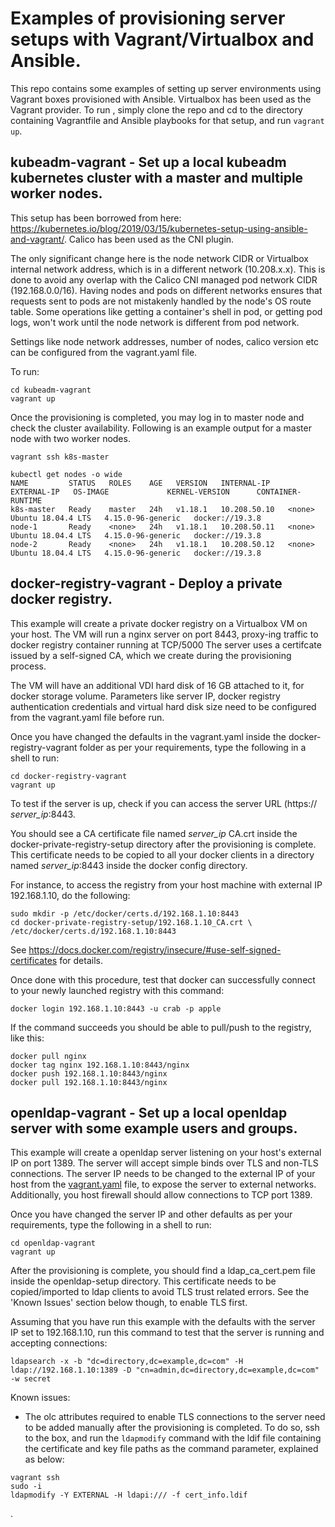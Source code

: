 # Examples of provisioning server setups with Vagrant/Virtualbox and Ansible.

This repo contains some examples of setting up server environments using Vagrant boxes provisioned with Ansible. Virtualbox has been used as the Vagrant provider. To run , simply clone the repo and cd to the directory containing Vagrantfile and Ansible playbooks for that setup, and run `vagrant up`.

## kubeadm-vagrant - Set up a local kubeadm kubernetes cluster with a master and multiple worker nodes.

This setup has been borrowed from here: https://kubernetes.io/blog/2019/03/15/kubernetes-setup-using-ansible-and-vagrant/. Calico has been used as the CNI plugin.

The only significant change here is the node network CIDR or Virtualbox internal network address, which is in a different network (10.208.x.x). This is done to avoid any overlap with the Calico CNI managed pod network CIDR (192.168.0.0/16). Having nodes and pods on different networks ensures that requests sent to pods are not mistakenly handled by the node's OS route table. Some operations like getting a container's shell in pod, or getting pod logs, won't work until the node network is different from pod network.

Settings like node network addresses, number of nodes, calico version etc can be configured from the vagrant.yaml file.

To run:
```
cd kubeadm-vagrant
vagrant up
```

Once the provisioning is completed, you may log in to master node and check the cluster availability. Following is an example output for a master node with two worker nodes.
```
vagrant ssh k8s-master

kubectl get nodes -o wide
NAME         STATUS   ROLES    AGE   VERSION   INTERNAL-IP    EXTERNAL-IP   OS-IMAGE             KERNEL-VERSION      CONTAINER-RUNTIME
k8s-master   Ready    master   24h   v1.18.1   10.208.50.10   <none>        Ubuntu 18.04.4 LTS   4.15.0-96-generic   docker://19.3.8
node-1       Ready    <none>   24h   v1.18.1   10.208.50.11   <none>        Ubuntu 18.04.4 LTS   4.15.0-96-generic   docker://19.3.8
node-2       Ready    <none>   24h   v1.18.1   10.208.50.12   <none>        Ubuntu 18.04.4 LTS   4.15.0-96-generic   docker://19.3.8
```

## docker-registry-vagrant - Deploy a private docker registry.

This example will create a private docker registry on a Virtualbox VM on your host. The VM will run a nginx server on port 8443, proxy-ing traffic to docker registry container running at TCP/5000 The server uses a certifcate issued by a self-signed CA, which we create during the provisioning process.

 The VM will have an additional VDI hard disk of 16 GB attached to it, for docker storage volume. Parameters like server IP, docker registry authentication credentials and virtual hard disk size need to be configured from the vagrant.yaml file before run.

Once you have changed the defaults in the vagrant.yaml inside the docker-registry-vagrant folder as per your requirements, type the following in a shell to run:
```
cd docker-registry-vagrant
vagrant up
```
To test if the server is up, check if you can access the server URL (https:// _server_ip_:8443.

You should see a CA certificate file named _server\_ip_ CA.crt inside the docker-private-registry-setup directory after the provisioning is complete. This certificate needs to be copied to all your docker clients in a directory named _server_ip_:8443 inside the docker config directory.

For instance, to access the registry from your host machine with external IP 192.168.1.10, do the following:
```
sudo mkdir -p /etc/docker/certs.d/192.168.1.10:8443
cd docker-private-registry-setup/192.168.1.10_CA.crt \
/etc/docker/certs.d/192.168.1.10:8443

```
See https://docs.docker.com/registry/insecure/#use-self-signed-certificates for details.

Once done with this procedure, test that docker can successfully connect to your newly launched registry with this command:
```
docker login 192.168.1.10:8443 -u crab -p apple
```

If the command succeeds you should be able to pull/push to the registry, like this:
```
docker pull nginx
docker tag nginx 192.168.1.10:8443/nginx
docker push 192.168.1.10:8443/nginx
docker pull 192.168.1.10:8443/nginx
```

## openldap-vagrant - Set up a local openldap server with some example users and groups.

This example will create a openldap server listening on your host's external IP on port 1389. The server will accept simple binds over TLS and non-TLS connections. The server IP needs to be changed to the external IP of your host from the [vagrant.yaml](openldap-vagrant/vagrant.yaml) file, to expose the server to external networks. Additionally, you host firewall should allow connections to TCP port 1389.

Once you have changed the server IP and other defaults as per your requirements, type the following in a shell to run:
```
cd openldap-vagrant
vagrant up
```
After the provisioning is complete, you should find a  ldap_ca_cert.pem file inside the openldap-setup directory. This certificate needs to be copied/imported to ldap clients to avoid TLS trust related errors. See the 'Known Issues' section below though, to enable TLS first.

Assuming that you have run this example with the defaults with the server IP set to 192.168.1.10, run this command to test that the server is running and accepting connections:
```
ldapsearch -x -b "dc=directory,dc=example,dc=com" -H ldap://192.168.1.10:1389 -D "cn=admin,dc=directory,dc=example,dc=com" -w secret 
```

Known issues:
 - The olc attributes required to enable TLS connections to the server need to be added manually after the provisioning is completed. To do so, ssh to the box, and run the `ldapmodify` command with the ldif file containing the certificate and key file paths as the command parameter, explained as below:
 ```
 vagrant ssh
 sudo -i
 ldapmodify -Y EXTERNAL -H ldapi:/// -f cert_info.ldif
 ```



.
